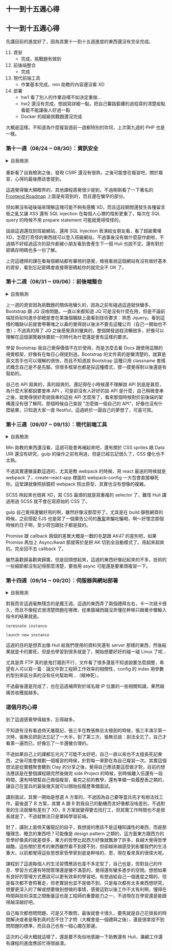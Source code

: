 ## 十一到十五週心得


## 十一到十五週心得

先講目前的進度好了，因為其實十一到十五週進度的東西還沒有完全完成。

11. 資安
    - 完成，挑戰題有做到
12. 前後端整合
    - 完成
13. 現代前端工具
    - 作業基本完成，min 助教的內容還沒看 XD
14. 部署
    - hw1 看了別人的作業自嘆不如決定重做...
    - hw2 還沒有完成，想說寫詳細一點，把自己篳路藍縷的過程寫的清楚疫點看能不能讓後人好過一點
    - Docker 的超級挑戰題還沒完成

大概是這樣。不知道為什麼複習週前一週都特別的坎坷，上次第九週的 PHP 也是一樣。

### 第十一週（08/24 ~ 08/30）：資訊安全

<details><summary>自我檢測</summary>

- [ ] P1 你知道什麼是雜湊（Hash function）
- [ ] P1 你知道什麼是加密（Encryption）
- [ ] P1 你知道雜湊與加密的差別
- [ ] P1 你知道什麼是 SQL Injection 以及如何防範
- [ ] P1 你知道什麼是 XSS 以及如何防範
- [ ] P1 你知道為什麼儘管前端做了驗證，後端還是要再做一次驗證
- [ ] P2 你知道什麼是 CSRF 以及如何防範
</details>
<br>
重新看了自我檢測之後，發現 CSRF 還沒有很熟，之後可能會在複習吧，關於複習，心得的最後應該會提到。

這週覺得蠻大開眼界的，其他課程感覺很少提到，不過剛剛看了一下著名的 [Frontend Roadmap](https://roadmap.sh/roadmaps/frontend.png) 上面是有寫到的，而且還在蠻早的部分。

但如果沒有碰後端來理解這塊可能不夠有感觸 XD，而且這段期間還發生各種留言板之亂又讓 XSS 還有 SQL injection 在每個人心裡的陰影更重了，每次在 SQL query 的時候不用 prepare statement 可能就覺得怪怪的。

話說這週還找到班級網站，還用 SQL Injection 表演給女朋友看，看了超級驚嘆 XD，怎麼打奇怪的東西就可以登入班級網站，不過事後沒有做什麼惡作劇啦，不過搞不好經過這次的惡作劇被小朋友看到會產生下一個 Huli 也說不定。還有對於密碼存明碼也多一份了解。

上完這禮拜的課在看每個網站都有審視的感覺，檢視看說這個網站有沒有做好基本的資安，看到忘記密碼會直接寄密碼給你的就完全不 OK 了。

### 第十二週（08/31 ~ 09/06）：前後端整合

<details><summary>自我檢測</summary>

- [ ] P1 你知道什麼是 SPA
- [ ] P1 你知道怎麼樣用 PHP 自己寫出 API
- [ ] P1 你知道如何在前端與自己開的 API 串接
- [ ] P1 你知道在 server 與在 client render 的差別
- [ ] P1 你知道 jQuery 是做什麼的
- [ ] P1 你知道 jQuery 與 vanilla js 的差別
- [ ] P1 你知道什麼是 Bootstrap
- [ ] P2 你知道 Bootstrap 原理及如何應用
</details>

上一週的資安因為挑戰題的關係拖蠻久的，因為之前有碰過這週就快蠻多，Bootstrap 跟 JQ 沒啥問題。一直以來都知道 JQ 可是沒有什麼在用，但是不論前端技術如何進步卻總是會在某幾個職缺上面看到技術要求：熟悉 Jquery。看到這樣的職缺以前就會帶著嗤之以鼻的覺得說以後決不要去這種公司（自己一開始也不會）；不過真的用了 JQ 之後感覺真的蠻爽的，整個開發過程流暢很多，好像可以理解在這個瀏覽器快要統一的時代為什麼還是會有這樣的要求。

學習 Bootstrap 我自己覺得價值不在於使用，而是怎麼去看 Docs 跟使用這類的視覺框架，好像有在每日心得提到過。Bootstrap 的文件真的是蠻清楚的，就算是英文苦手也可以理解的很快，而且不知道說 Bootstrap 這種只用 classname 套樣式概念自己是不是先驅，但很多框架也都是採這種模式，摸一摸覺得對以後還是有幫助的。

自己也 API 超爽的，真的超爽的。還記得在小時候還不理解說 API 到底是甚麼，為什麼大家都說要會串 API ，可是卻沒有人好好的談 API 是什麼，自己稍微會串之後，就覺得很好奇說我串的這些 API 怎麼來了，看來那個時候對於前後端的架構還沒有很了解阿。那個時候自己查說 "怎麼做一個自己的 API"，好像也沒有什麼結果，只知道大家一直 Restful，這週終於一圓自己的夢想了，可喜可賀。

### 第十三週（09/07 ~ 09/13）：現代前端工具

<details><summary>自我檢測</summary>

- [ ] P1 你知道 webpack 的目的以及原理
- [ ] P1 你熟悉如何使用 webpack 進行模組化開發
- [ ] P1 你知道如何使用 Promise
- [ ] P2 你知道如何使用 fetch
- [ ] P2 你知道 gulp 的目的以及原理
- [ ] P2 你知道 CSS Sprites 與 Data URI 的優缺點
- [ ] P2 你知道什麼是 uglify 與 minify
- [ ] P3 你熟悉如何使用 gulp 建構自動化工作流程
- [ ] P3 你知道 CSS 優化的一些小技巧
</details>

Min 助教的東西還沒看，這週可能會再補起來吧，還有關於 CSS sprites 跟 Data URI 還沒有研究，gulp 的操作之前有用過，但是已經忘記很久了，CSS 優化也不太熟。

不過其實還蠻喜歡這週的，尤其是教 webpack 的時候，用 react 最迷的時候就是 webpack 了，create-react-app 裡面的 webpack-config 一大包會直接嚇死你。這堂課就像照妖鏡把 webpack 照出原型，其實也沒有想像的複雜。

SCSS 用起來也很爽 XD，寫 CSS 最煩的就是寫重複的 selector 了，難怪 Huli 講過用過 SCSS 就不會在寫原始的 CSS 了。

gulp 自己覺得還蠻好用的啊，雖然好像沒那麼夯了。尤其是在 build 靜態網頁的時候，之前搭配 EJS 也是寫了一個廣告公司的[專案](http://www.inspireimc.com/demoKV/index.html)來騙吃騙喝，啊～好懷念那個時候的日子啊，至少荷包跟肚子都是鼓的。

Promise 跟 callback 兩個的差異大概是一戰的毛瑟跟 AK47 的差別吧，如果 Promise 再加上 Async/Await 那就等於是把 AK 切到全自動模式了。用起來超爽的。完全回不去 callback 了。

雖然喜歡歸喜歡爽歸廣，但是回頭想起來，這週的東西好像記起來的不多，技術的一些細節都沒有記得那麼清楚，要我用 async 可能還是要重頭複習一下。

### 第十四週（09/14 ~ 09/20）：伺服器與網站部署

<details><summary>自我檢測</summary>

- [x] P1 你知道虛擬空間、虛擬主機以及實體主機的差別  
    實體主機：真的 server  
    虛擬主機（web hosting）：大家在同 OS  
    虛擬空間（VPS）：大家在不同 OS  
- [x] P1 你知道什麼是網域（Domain）  
    Domain 就像電話簿的商家名稱，IP 就是你的地址
- [x] P1 你知道如何設定網域（A、CNAME）  
    到 DNS 供應商去設定
- [x] P1 你知道如何用 SSH 遠端連線到自己的主機
    `ssh -i 金鑰位置 用戶名稱@IP` 
- [ ] P1 你知道如何部署應用程式  
    等等，這太廣泛了吧...基本上就是要處理防火牆、web server、database server 還有處理 CGI，大概這樣吧？  
- [x] P2 你知道什麼是 No SQL    
    另一種儲存方式的資料庫，可以想成 SQL 用規劃好的格子來存放資料，那 NoSQL 可能就只是用繩子吊著而以這種感覺，key 是繩子 value是吊著的東西  
- [x] P2 你知道什麼是 Transaction 與 lock  
    transaction 簡單說就是必須同進退的多筆操作。lock 就是某筆操作在沒做完之前鎖住不給其他人操作資料的概念。   
- [ ] P2 你知道資料庫的 ACID 是什麼  
    操作不可分割的原子姓...我忘了  
- [x] P3 你知道什麼是資料庫的 View 以及使用時機    
    一個只能看的表，如果要給外部看資料，或者是有很複雜的資料常常用的話可以生一個 view  
- [x] P3 你知道什麼是 Stored procedure 以及如何使用  
    SQL query 版的 fucntion，
- [x] P3 你知道資料庫的 Trigger 以及使用時機  
    資料庫版的 Event Listener，紀錄操作的 Log 可以用
</details>

對我而言這週毫無殘念的是魔王週。這週的東西弄了兩個禮拜左右，卡一次就卡很久，而且不像程式很清楚問題在哪裡，挖東牆補西牆沒弄懂在幹嘛只跟著步驟輸入指令的結果就是。

```
terminate instance

launch new instance
```

這週的目的是想弄出像 Huli 給我們使用的資料夾還有 server 那樣的東西，然後結果就是卡的要死，但是也學習到很多就是了，開始想要好好的碰一碰 Linux 了呢...

尤其是弄 FTP 真的是鬼打牆到不行，文件看了很多還是不知道說要怎麼調整，希望有人可以寫一篇：論文件對工程師工作效率的相關性，config 的 index 用參數的型別來區分真的沒有任何幫助啊...（眼神死）。

不過最後還是完成了，也在這週補齊對於域名跟 IP 位置的一些相關知識，果然越痛苦收穫就越多。

### 這個月的心得

到了這週感覺學得越多，忘得越多。

不知道有沒有看過倚天屠龍記，張三丰在教張無忌太極劍的時候，張三丰演示第一次時，張無忌把劍法忘記了一大半，到了第三次，張無忌說：劍法全忘了。自己才看第一遍而已，好像忘了一半還蠻合理的。

不過如果自己上的課都忘光光了可能不太好吧，自己一直以來也不太擅長死記東西，之後可能會規劃一個複習的時候，針對每一章節在為自己複習一次。其實這個想法是從實體聚會聽到 Clay 的分享之後，覺得自己應該要這麼做才對，目前的想法應該是在整個課程跟完然後做完 side Project 的時候，到時候離入伍還有一段時間，還有時間幫自己做個複習，看完之前的教學，還有準備一些履歷表之類的，讓自己在當兵的最後幾天就可以開始投履歷準備面試。

講到面試，其實一開始是想選 A 方案的，不過因為自己要等當兵完才有辦法找工作，最後選了 B 方案，其實 A 跟 B 對我自己的動機而言好像都沒啥差別，不過對我的生活就蠻有差別了 XD，B 方案就變得要去找打工，但其實工作時間也不是很長就是了，不過就無法只是單純學習前端。

對了，講到上面倚天屠龍記的段子，我想提的應該不是這種知識性的東西，而是那種理念、概念的東西吧？可能像是 design pattern 之類的，這方面東方跟西方的哲學好像真的就差很多，東方的哲學比起西方好像就飄渺了許多，長越大覺得哲學越酷，這些關於思考的東西雖然看不到摸不到，但卻越來越感受到影響我們的生活重大，以前都覺得這些思想家哲學家到底是幹啥的，恩，現在看來真的很偉大呢。

課程到了這週每個人的生活習慣應該也差不多定型了，自己也是，但對自己的作息、學習方式還有時間管理還是蠻不滿意的，覺得還有蠻多進步的空間。想想如果有良好的管理方式應該可以更有效率的學習吧。有想過給自己一個進度之類的，但是每次都不會照著走，但老實說也並不是做不到，只是每次都有太多東西想研究，想要更深入的了解或想要做到想做的事情，感覺這對以後工作不太有利啊，懂得在時間與技術深度之間衡量這也是工程師的重要能力之一，不過現在在學習還是能跟得越深越好吧。

自己每次都想問問題，可是又不敢問，最後就會卡很久，要馬就是自己花很長的時間解決或者是等到真的忍不住了才問（大概會是一個禮拜之後），還是很拿捏不到問問題的標準，而且自己也有一個心魔在那邊。

這次的心得大概就這樣了，還是要不免俗地感謝一下助教還有 Huli，兼顧工作還有課程的進度應該忙得很崩潰。
